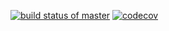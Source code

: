[![build status of master](https://travis-ci.org/fs412/SSW567.svg?branch=master)](https://travis-ci.org/fs412/SSW567)
[![codecov](https://codecov.io/gh/fs412/SSW567/branch/master/graph/badge.svg)](https://codecov.io/gh/fs412/SSW567)
